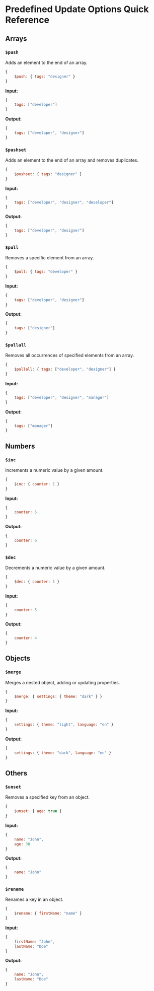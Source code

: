 # Predefined Update Options Quick Reference

## Arrays

### `$push`

Adds an element to the end of an array.

```javascript
{
    $push: { tags: "designer" }
}
```

**Input:**

```javascript
{
    tags: ["developer"]
}
```

**Output:**

```javascript
{
    tags: ["developer", "designer"]
}
```

### `$pushset`

Adds an element to the end of an array and removes duplicates.

```javascript
{
    $pushset: { tags: "designer" }
}
```

**Input:**

```javascript
{
    tags: ["developer", "designer", "developer"]
}
```

**Output:**

```javascript
{
    tags: ["developer", "designer"]
}
```

### `$pull`

Removes a specific element from an array.

```javascript
{
    $pull: { tags: "developer" }
}
```

**Input:**

```javascript
{
    tags: ["developer", "designer"]
}
```

**Output:**

```javascript
{
    tags: ["designer"]
}
```

### `$pullall`

Removes all occurrences of specified elements from an array.

```javascript
{
    $pullall: { tags: ["developer", "designer"] }
}
```

**Input:**

```javascript
{
    tags: ["developer", "designer", "manager"]
}
```

**Output:**

```javascript
{
    tags: ["manager"]
}
```

## Numbers

### `$inc`

Increments a numeric value by a given amount.

```javascript
{
    $inc: { counter: 1 }
}
```

**Input:**

```javascript
{
    counter: 5
}
```

**Output:**

```javascript
{
    counter: 6
}
```

### `$dec`

Decrements a numeric value by a given amount.

```javascript
{
    $dec: { counter: 1 }
}
```

**Input:**

```javascript
{
    counter: 5
}
```

**Output:**

```javascript
{
    counter: 4
}
```

## Objects

### `$merge`

Merges a nested object, adding or updating properties.

```javascript
{
    $merge: { settings: { theme: "dark" } }
}
```

**Input:**

```javascript
{
    settings: { theme: "light", language: "en" }
}
```

**Output:**

```javascript
{
    settings: { theme: "dark", language: "en" }
}
```

## Others

### `$unset`

Removes a specified key from an object.

```javascript
{
    $unset: { age: true }
}
```

**Input:**

```javascript
{
    name: "John",
    age: 30
}
```

**Output:**

```javascript
{
    name: "John"
}
```

### `$rename`

Renames a key in an object.

```javascript
{
    $rename: { firstName: "name" }
}
```

**Input:**

```javascript
{
    firstName: "John",
    lastName: "Doe"
}
```

**Output:**

```javascript
{
    name: "John",
    lastName: "Doe"
}
```